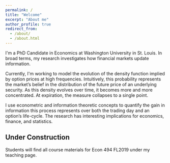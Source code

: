 ```yaml
---
permalink: /
title: "Welcome"
excerpt: "About me"
author_profile: true
redirect_from: 
  - /about/
  - /about.html
---
```

I'm a PhD Candidate in Economics at Washington University in St. Louis. In broad terms, my research investigates how financial markets update information. 

Currently, I'm working to model the evolution of the density function implied by option prices at high frequencies. Intuitively, this probability represents the market’s belief in the distribution of the future price of an underlying security. As this density evolves over time, it becomes more and more concentrated. At expiration, the measure collapses to a single point. 

I use econometric and information theoretic concepts to quantify the gain in information this process represents over both the trading day and an option’s life-cycle. The research has interesting implications for economics, finance, and statistics. 

Under Construction
------
Students will find all course materials for Econ 494 FL2019 under my teaching page.
